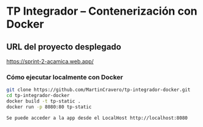 # TP Integrador – Contenerización con Docker

## URL del proyecto desplegado
https://sprint-2-acamica.web.app/

### Cómo ejecutar localmente con Docker

```bash
git clone https://github.com/MartinCravero/tp-integrador-docker.git
cd tp-integrador-docker
docker build -t tp-static .
docker run -p 8080:80 tp-static

Se puede acceder a la app desde el LocalHost http://localhost:8080